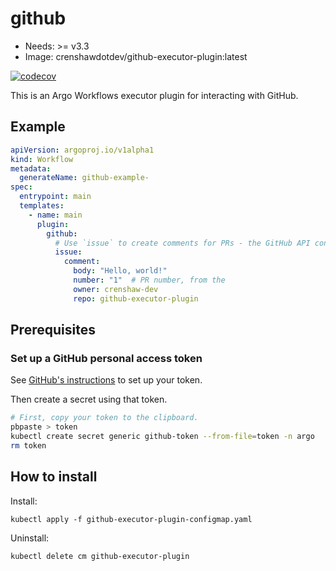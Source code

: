 <!-- This is an auto-generated file. DO NOT EDIT -->
# github

* Needs: >= v3.3
* Image: crenshawdotdev/github-executor-plugin:latest

[![codecov](https://codecov.io/gh/crenshaw-dev/github-executor-plugin/branch/main/graph/badge.svg?token=MD2ZVGZ5G9)](https://codecov.io/gh/crenshaw-dev/github-executor-plugin)

This is an Argo Workflows executor plugin for interacting with GitHub.

## Example

```yaml
apiVersion: argoproj.io/v1alpha1
kind: Workflow
metadata:
  generateName: github-example-
spec:
  entrypoint: main
  templates:
    - name: main
      plugin:
        github:
          # Use `issue` to create comments for PRs - the GitHub API considers PRs to be issues.
          issue:
            comment:
              body: "Hello, world!"
              number: "1"  # PR number, from the 
              owner: crenshaw-dev
              repo: github-executor-plugin
```

## Prerequisites

### Set up a GitHub personal access token

See [GitHub's instructions](https://docs.github.com/en/github/authenticating-to-github/creating-a-personal-access-token)
to set up your token.

Then create a secret using that token.

```bash
# First, copy your token to the clipboard.
pbpaste > token
kubectl create secret generic github-token --from-file=token -n argo
rm token
```

## How to install


Install:

    kubectl apply -f github-executor-plugin-configmap.yaml

Uninstall:
	
    kubectl delete cm github-executor-plugin 
